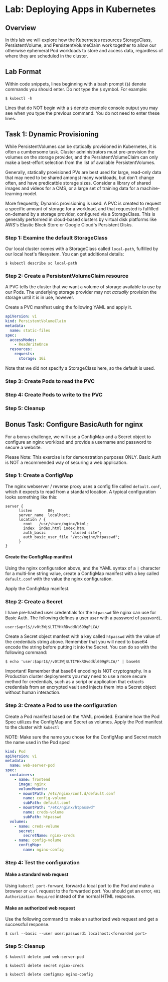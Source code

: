 # Lab: Deploying Apps in Kubernetes

## Overview
In this lab we will explore how the Kubernetes resources StorageClass,
PersistentVolume, and PersistentVolumeClaim work together to allow our
otherwise ephemeral Pod workloads to store and access data, regardless of
where they are scheduled in the cluster.

## Lab Format
Within code snippets, lines beginning with a bash prompt (`$`) denote commands
you should enter. Do not type the `$` symbol. For example:

```console
$ kubectl -h
```

Lines that do NOT begin with a `$` denote example console output you may see
when you type the previous command. You do not need to enter these lines.

## Task 1: Dynamic Provisioning

While PersistentVolumes can be statically provisioned in Kubernetes, it is
often a cumbersome task. Cluster administrators must pre-provision the volumes
on the storage provider, and the PersistentVolumeClaim can only make a
best-effort selection from the list of available PersistentVolumes.

Generally, statically provisioned PVs are best used for large, read-only data
that may need to be shared amongst many workloads, but don't change often,
and have predicatble storage sizes. Consider a library of shared images and
videos for a CMS, or a large set of training data for a machine-learning
model.

More frequently, Dynamic provisioning is used. A PVC is created to request
a specific amount of storage for a workload, and that requested is fulfilled
on-demand by a storage provider, configured via a StorageClass. This is
generally performed in cloud-based clusters by virtual disk platforms like
AWS's Elastic Block Store or Google Cloud's Persistent Disks.

### Step 1: Examine the default StorageClass

Our local cluster comes with a StorageClass called `local-path`, fulfilled
by our local host's filesystem. You can get additional details:

```console
$ kubectl describe sc local-path
```

### Step 2: Create a PersistentVolumeClaim resource

A PVC tells the cluster that we want a volume of storage available to use
by our Pods. The underlying storage provider may not *actually* provision
the storage until it is in use, however.

Create a PVC manifest using the following YAML and apply it.

```yaml
apiVersion: v1
kind: PersistentVolumeClaim
metadata:
  name: static-files
spec:
  accessModes:
    - ReadWriteOnce
  resources:
    requests:
      storage: 1Gi
```

Note that we did not specify a StorageClass here, so the default is used.

### Step 3: Create Pods to read the PVC


### Step 4: Create Pods to write to the PVC


### Step 5: Cleanup


## Bonus Task: Configure BasicAuth for nginx

For a bonus challenge, we will use a ConfigMap and a Secret object to configure
an nginx workload and provide a username and password to secure a website.

Please Note: This exercise is for demonstration purposes ONLY. Basic Auth is
NOT a recommended way of securing a web application.

### Step 1: Create a ConfigMap

The nginx webserver / reverse proxy uses a config file called `default.conf`,
which it expects to read from a standard location. A typical configuration
looks something like this:

```nginx
server {
      listen       80;
      server_name  localhost;
      location / {
        root   /usr/share/nginx/html;
        index  index.html index.htm;
        auth_basic           "closed site";
        auth_basic_user_file "/etc/nginx/htpasswd";
      }
}
```

#### Create the ConfigMap manifest

Using the nginx configuration above, and the YAML syntax of a `|` character
for a multi-line string value, create a ConfigMap manifest with a key called
`default.conf` with the value the nginx configuration.

Apply the ConfigMap manifest.

### Step 2: Create a Secret

I have pre-hashed user credentials for the `htpasswd` file nginx can use for
Basic Auth. The following defines a user `user` with a password of `password1`.

```
user:$apr1$//v0t3Wj$LTIYHkRDvddkl699gPLCA/
```

Create a Secret object manfest with a key called `htpasswd` with the value of
the credentials string above. Remember that you will need to base64 encode the
string before putting it into the Secret. You can do so with the following
command:

```console
$ echo 'user:$apr1$//v0t3Wj$LTIYHkRDvddkl699gPLCA/' | base64
```

Important! Remember that base64 encoding is NOT cryptography. In a Production
cluster deployments you may need to use a more secure method for credentials,
such as a script or application that extracts credentials from an encrypted
vault and injects them into a Secret object without human interaction.

### Step 3: Create a Pod to use the configuration

Create a Pod manifest based on the YAML provided. Examine how the Pod Spec
utilizes the ConfigMap and Secret as volumes. Apply the Pod manifest to the
cluster with `kubectl`

NOTE: Make sure the name you chose for the ConfigMap and Secret match the
name used in the Pod spec!

```yaml
kind: Pod
apiVersion: v1
metadata:
  name: web-server-pod
spec:
  containers:
    - name: frontend
      image: nginx
      volumeMounts:
      - mountPath: /etc/nginx/conf.d/default.conf
        name: config-volume
        subPath: default.conf
      - mountPath: "/etc/nginx/htpasswd"
        name: creds-volume
        subPath: htpasswd
  volumes:
    - name: creds-volume
      secret:
        secretName: nginx-creds
    - name: config-volume
      configMap:
        name: nginx-config
```

### Step 4: Test the configuration

#### Make a standard web request

Using `kubectl port-forward`, forward a local port to the Pod and make a
browser or `curl` request to the forwarded port. You should get an error,
`401 Authorization Required` instead of the normal HTML response.

#### Make an authorized web request

Use the following command to make an authorized web request and get a
successful response.

```console
$ curl --basic --user user:password1 localhost:<forwarded port>
```

### Step 5: Cleanup

```console
$ kubectl delete pod web-server-pod
```

```console
$ kubectl delete secret nginx-creds
```

```console
$ kubectl delete configmap nginx-config
```
